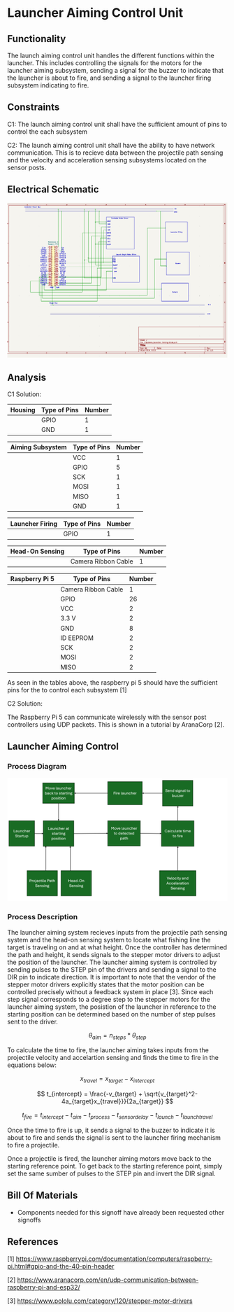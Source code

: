 # Launcher Aiming Control Unit
## Functionality
The launch aiming control unit handles the different functions within the launcher. This includes controlling the signals for the motors for the launcher aiming subsystem, sending a signal for the buzzer to indicate that the launcher is about to fire, and sending a signal to the launcher firing subsystem indicating to fire.
## Constraints
C1: The launch aiming control unit shall have the sufficient amount of pins to control the each subsystem

C2: The launch aiming control unit shall have the ability to have network communication. This is to recieve data between the projectile path sensing and the velocity and acceleration sensing subsystems located on the sensor posts.



## Electrical Schematic
![alt text](image-5.png)

## Analysis
C1 Solution:

| Housing | Type of Pins | Number |
|-----------------|--------------|--------|
|| GPIO | 1 |
|| GND | 1 |


| Aiming Subsystem | Type of Pins | Number |
|-----------------|--------------|--------|
|| VCC | 1 |
|| GPIO | 5 |
|| SCK | 1 |
|| MOSI | 1 |
|| MISO | 1 |
|| GND | 1 |

| Launcher Firing | Type of Pins | Number |
|-----------------|--------------|--------|
|| GPIO | 1 |

| Head-On Sensing | Type of Pins | Number |
|-----------------|--------------|--------|
|| Camera Ribbon Cable | 1 |

| Raspberry Pi 5 | Type of Pins | Number |
|-----------------|--------------|--------|
|| Camera Ribbon Cable | 1 |
|| GPIO | 26|
|| VCC | 2 |
|| 3.3 V | 2 |
|| GND | 8|
|| ID EEPROM |2|
|| SCK | 2|
|| MOSI| 2|
|| MISO| 2|

As seen in the tables above, the raspberry pi 5 should have the sufficient pins for the to control each subsystem [1]

C2 Solution:

The Raspberry Pi 5 can communicate wirelessly with the sensor post controllers using UDP packets. This is shown in a tutorial by AranaCorp [2]. 

## Launcher Aiming Control 
### Process Diagram
![alt text](<Launcher Aiming Control Block Diagram.png>)
### Process Description
The launcher aiming system recieves inputs from the projectile path sensing system and the head-on sensing system to locate what fishing line the target is traveling on and at what height. Once the controller has determined the path and height, it sends signals to the stepper motor drivers to adjust the position of the launcher. The launcher aiming system is controlled by sending pulses to the STEP pin of the drivers and sending a signal to the DIR pin to indicate direction. It is important to note that the vendor of the stepper motor drivers explicitly states that the motor position can be controlled precisely without a feedback system in place [3]. Since each step signal corresponds to a degree step to the stepper motors for the launcher aiming system, the posistion of the launcher in reference to  the starting position can be determined based on the number of step pulses sent to the driver.

$$ \theta_{aim} = n_{steps}*\theta_{step} $$

To calculate the time to fire, the launcher aiming takes inputs from the projectile velocity and accelartion sensing and finds the time to fire in the equations below:

$$ x_{travel} = x_{target} - x_{intercept} $$

$$ t_{intercept} = \frac{-v_{target} + \sqrt{v_{target}^2-4a_{target}x_{travel}}}{2a_{target}} $$

$$ t_{fire} = t_{intercept } - t_{aim} - t_{process} - t_{sensordelay}-t_{launch}-t_{launchtravel} $$

Once the time to fire is up, it sends a signal to the buzzer to indicate it is about to fire and sends the signal is sent to the launcher firing mechanism to fire a projectile.

Once a projectile is fired, the launcher aiming motors move back to the starting reference point. To get back to the starting reference point, simply set the same sumber of pulses to the STEP pin and invert the DIR signal. 
## Bill Of Materials
* Components needed for this signoff have already been requested other signoffs
## References
[1] https://www.raspberrypi.com/documentation/computers/raspberry-pi.html#gpio-and-the-40-pin-header

[2] https://www.aranacorp.com/en/udp-communication-between-raspberry-pi-and-esp32/

[3] https://www.pololu.com/category/120/stepper-motor-drivers 
